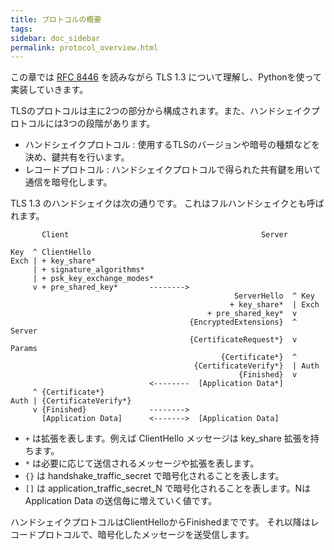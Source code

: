 ```yaml
---
title: プロトコルの概要
tags:
sidebar: doc_sidebar
permalink: protocol_overview.html
---
```



この章では [RFC 8446](https://tools.ietf.org/html/rfc8446) を読みながら TLS 1.3 について理解し、Pythonを使って実装していきます。

TLSのプロトコルは主に2つの部分から構成されます。また、ハンドシェイクプロトコルには3つの段階があります。

- ハンドシェイクプロトコル : 使用するTLSのバージョンや暗号の種類などを決め、鍵共有を行います。
- レコードプロトコル : ハンドシェイクプロトコルで得られた共有鍵を用いて通信を暗号化します。

TLS 1.3 のハンドシェイクは次の通りです。
これはフルハンドシェイクとも呼ばれます。

```
       Client                                           Server

Key  ^ ClientHello
Exch | + key_share*
     | + signature_algorithms*
     | + psk_key_exchange_modes*
     v + pre_shared_key*       -------->
                                                  ServerHello  ^ Key
                                                 + key_share*  | Exch
                                            + pre_shared_key*  v
                                        {EncryptedExtensions}  ^  Server
                                        {CertificateRequest*}  v  Params
                                               {Certificate*}  ^
                                         {CertificateVerify*}  | Auth
                                                   {Finished}  v
                               <--------  [Application Data*]
     ^ {Certificate*}
Auth | {CertificateVerify*}
     v {Finished}              -------->
       [Application Data]      <------->  [Application Data]
```

- `+` は拡張を表します。例えば ClientHello メッセージは key_share 拡張を持ちます。
- `*` は必要に応じて送信されるメッセージや拡張を表します。
- `{}` は handshake_traffic_secret で暗号化されることを表します。
- `[]` は application_traffic_secret_N で暗号化されることを表します。Nは Application Data の送信毎に増えていく値です。

ハンドシェイクプロトコルはClientHelloからFinishedまでです。
それ以降はレコードプロトコルで、暗号化したメッセージを送受信します。
